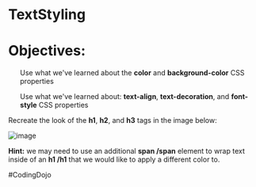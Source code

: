 # TextStyling

<h1>Objectives:</h1>

<ul>Use what we've learned about the <b>color</b> and <b>background-color</b> CSS properties</ul>
<ul>Use what we've learned about: <b>text-align</b>, <b>text-decoration</b>, and <b>font-style</b> CSS properties</ul>

Recreate the look of the <b>h1</b>, <b>h2</b>, and <b>h3</b> tags in the image below:

![image](https://user-images.githubusercontent.com/124546382/227811498-eaf41f1d-70fc-412b-951e-fdfcba4dc5a9.png)

<b>Hint:</b> we may need to use an additional <b>span /span</b> element to wrap text inside of an <b>h1 /h1</b> that we would like to apply a different color to.

#CodingDojo
